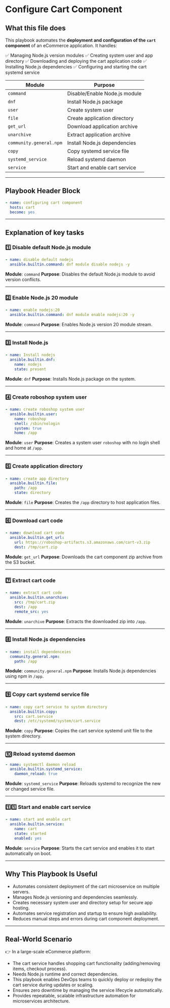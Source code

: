 

#  Configure Cart Component

## What this file does

This playbook automates the **deployment and configuration of the `cart` component** of an eCommerce application.
It handles:

✅ Managing Node.js version modules
✅ Creating system user and app directory
✅ Downloading and deploying the cart application code
✅ Installing Node.js dependencies
✅ Configuring and starting the cart systemd service

| Module                  | Purpose                       |
| ----------------------- | ----------------------------- |
| `command`               | Disable/Enable Node.js module |
| `dnf`                   | Install Node.js package       |
| `user`                  | Create system user            |
| `file`                  | Create application directory  |
| `get_url`               | Download application archive  |
| `unarchive`             | Extract application archive   |
| `community.general.npm` | Install Node.js dependencies  |
| `copy`                  | Copy systemd service file     |
| `systemd_service`       | Reload systemd daemon         |
| `service`               | Start and enable cart service |

---

## Playbook Header Block

```yaml
- name: configuring cart component
  hosts: cart
  become: yes
```

---

## Explanation of key tasks

### 1️⃣ Disable default Node.js module

```yaml
- name: disable default nodejs
  ansible.builtin.command: dnf module disable nodejs -y
```

**Module**: `command`
**Purpose**: Disables the default Node.js module to avoid version conflicts.

---

### 2️⃣ Enable Node.js 20 module

```yaml
- name: enable nodejs:20
  ansible.builtin.command: dnf module enable nodejs:20 -y
```

**Module**: `command`
**Purpose**: Enables Node.js version 20 module stream.

---

### 3️⃣ Install Node.js

```yaml
- name: Install nodejs
  ansible.builtin.dnf:
    name: nodejs
    state: present
```

**Module**: `dnf`
**Purpose**: Installs Node.js package on the system.

---

### 4️⃣ Create roboshop system user

```yaml
- name: create roboshop system user
  ansible.builtin.user:
    name: roboshop
    shell: /sbin/nologin
    system: true
    home: /app
```

**Module**: `user`
**Purpose**: Creates a system user `roboshop` with no login shell and home at `/app`.

---

### 5️⃣ Create application directory

```yaml
- name: create app directory
  ansible.builtin.file:
    path: /app
    state: directory
```

**Module**: `file`
**Purpose**: Creates the `/app` directory to host application files.

---

### 6️⃣ Download cart code

```yaml
- name: download cart code
  ansible.builtin.get_url:
    url: https://roboshop-artifacts.s3.amazonaws.com/cart-v3.zip
    dest: /tmp/cart.zip
```

**Module**: `get_url`
**Purpose**: Downloads the cart component zip archive from the S3 bucket.

---

### 7️⃣ Extract cart code

```yaml
- name: extract cart code
  ansible.builtin.unarchive:
    src: /tmp/cart.zip
    dest: /app
    remote_src: yes
```

**Module**: `unarchive`
**Purpose**: Extracts the downloaded zip into `/app`.

---

### 8️⃣ Install Node.js dependencies

```yaml
- name: install dependenceies
  community.general.npm:
    path: /app
```

**Module**: `community.general.npm`
**Purpose**: Installs Node.js dependencies using npm in `/app`.

---

### 9️⃣ Copy cart systemd service file

```yaml
- name: copy cart service to system directory
  ansible.builtin.copy:
    src: cart.service
    dest: /etc/systemd/system/cart.service
```

**Module**: `copy`
**Purpose**: Copies the cart service systemd unit file to the system directory.

---

### 🔟 Reload systemd daemon

```yaml
- name: systemctl daemon reload
  ansible.builtin.systemd_service:
    daemon_reload: true
```

**Module**: `systemd_service`
**Purpose**: Reloads systemd to recognize the new or changed service file.

---

### 1️⃣1️⃣ Start and enable cart service

```yaml
- name: start and enable cart
  ansible.builtin.service:
    name: cart
    state: started
    enabled: yes
```

**Module**: `service`
**Purpose**: Starts the cart service and enables it to start automatically on boot.

---

## Why This Playbook Is Useful

* Automates consistent deployment of the cart microservice on multiple servers.
* Manages Node.js versioning and dependencies seamlessly.
* Creates necessary system user and directory setup for secure app hosting.
* Automates service registration and startup to ensure high availability.
* Reduces manual steps and errors during cart component deployment.

---

## Real-World Scenario

👉 In a large-scale eCommerce platform:

* The cart service handles shopping cart functionality (adding/removing items, checkout process).
* Needs Node.js runtime and correct dependencies.
* This playbook enables DevOps teams to quickly deploy or redeploy the cart service during updates or scaling.
* Ensures zero downtime by managing the service lifecycle automatically.
* Provides repeatable, scalable infrastructure automation for microservices architecture.
